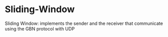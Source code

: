 Sliding-Window
==============

Sliding Window: implements the sender and the receiver that communicate using the GBN protocol with UDP
